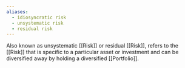 ```yaml
---
aliases:
  - idiosyncratic risk
  - unsystematic risk
  - residual risk
---
```

Also known as unsystematic [[Risk]] or residual [[Risk]], refers to the [[Risk]] that is specific to a particular asset or investment and can be diversified away by holding a diversified [[Portfolio]].